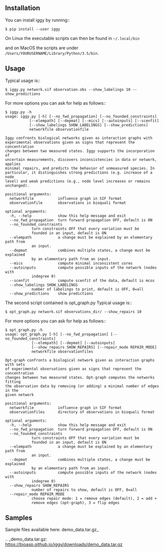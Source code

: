 Installation
------------


You can install iggy by running::

	$ pip install --user iggy

On Linux the executable scripts can then be found in ``~/.local/bin``

and on MacOS the scripts are under ``/Users/YOURUSERNAME/Library/Python/3.5/bin``.


Usage
-----

Typical usage is::

	$ iggy.py network.sif observation.obs --show_labelings 10 --show_predictions

For more options you can ask for help as follows::

	$ iggy.py -h 		
	usage: iggy.py [-h] [--no_fwd_propagation] [--no_founded_constraints]
		       [--elempath] [--depmat] [--mics] [--autoinputs] [--scenfit]
		       [--show_labelings SHOW_LABELINGS] [--show_predictions]
		       networkfile observationfile

	Iggy confronts biological networks given as interaction graphs with
	experimental observations given as signs that represent the concentration
	changes between two measured states. Iggy supports the incorporation of
	uncertain measurements, discovers inconsistencies in data or network, applies
	minimal repairs, and predicts the behavior of unmeasured species. In
	particular, it distinguishes strong predictions (e.g. increase of a node
	level) and weak predictions (e.g., node level increases or remains unchanged).

	positional arguments:
	  networkfile           influence graph in SIF format
	  observationfile       observations in bioquali format

	optional arguments:
	  -h, --help            show this help message and exit
	  --no_fwd_propagation  turn forward propagation OFF, default is ON
	  --no_founded_constraints
				turn constraints OFF that every variation must be
				founded in an input, default is ON
	  --elempath            a change must be explained by an elementary path from
				an input.
	  --depmat              combines multiple states, a change must be explained
				by an elementary path from an input.
	  --mics                compute minimal inconsistent cores
	  --autoinputs          compute possible inputs of the network (nodes with
				indegree 0)
	  --scenfit             compute scenfit of the data, default is mcos
	  --show_labelings SHOW_LABELINGS
				number of labelings to print, default is OFF, 0=all
	  --show_predictions    show predictions


The second script contained is opt_graph.py
Typical usage is::

	$ opt_graph.py network.sif observations_dir/ --show_repairs 10

For more options you can ask for help as follows::

	$ opt_graph.py -h 	
	usage: opt_graph.py [-h] [--no_fwd_propagation] [--no_founded_constraints]
			    [--elempath] [--depmat] [--autoinputs]
			    [--show_repairs SHOW_REPAIRS] [--repair_mode REPAIR_MODE]
			    networkfile observationfiles

	Opt-graph confronts a biological network given as interaction graphs with sets
	of experimental observations given as signs that represent the concentration
	changes between two measured states. Opt-graph computes the networks fitting
	the observation data by removing (or adding) a minimal number of edges in the
	given network

	positional arguments:
	  networkfile           influence graph in SIF format
	  observationfiles      directory of observations in bioquali format

	optional arguments:
	  -h, --help            show this help message and exit
	  --no_fwd_propagation  turn forward propagation OFF, default is ON
	  --no_founded_constraints
				turn constraints OFF that every variation must be
				founded in an input, default is ON
	  --elempath            a change must be explained by an elementary path from
				an input.
	  --depmat              combines multiple states, a change must be explained
				by an elementary path from an input.
	  --autoinputs          compute possible inputs of the network (nodes with
				indegree 0)
	  --show_repairs SHOW_REPAIRS
				number of repairs to show, default is OFF, 0=all
	  --repair_mode REPAIR_MODE
				choose repair mode: 1 = remove edges (default), 2 = add +
				remove edges (opt-graph), 3 = flip edges


Samples
-------

Sample files available here: demo_data.tar.gz_ 

.. _demo_data.tar.gz: https://bioasp.github.io/iggy/downloads/demo_data.tar.gz
